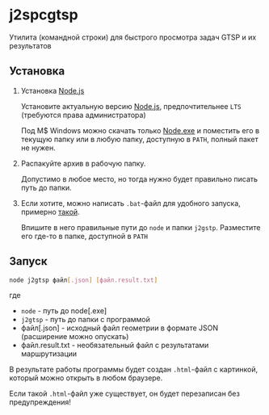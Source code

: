 # j2spcgtsp

Утилита
(командной строки)
для быстрого просмотра задач GTSP и их результатов

## Установка

1. Установка [Node.js]

    Установите актуальную версию [Node.js],
    предпочтительнее `LTS`
    (требуются права администратора)

    Под M$ Windows можно скачать только
    [Node.exe]
    и поместить его в текущую папку
    или в любую папку, доступную в `PATH`,
    полный пакет не нужен.

2. Распакуйте архив в рабочую папку.

    Допустимо в любое место,
    но тогда нужно будет правильно писать путь до папки.

3. Если хотите, можно написать
    `.bat`-файл для удобного запуска,
    примерно [такой](j2gtsp.bat).

    Впишите в него правильные пути до `node`
    и папки `j2gstp`.
    Разместите его где-то в папке,
    доступной в `PATH`

## Запуск

```bash
node j2gtsp файл[.json] [файл.result.txt]
```
где
  - `node` - путь до node[.exe]
  - `j2gtsp` - путь до папки с программой
  - файл[.json] - исходный файл геометрии в формате JSON (расширение можно опускать)
  - файл.result.txt - необязательный файл с результатами маршрутизации

В результате работы программы будет создан
`.html`-файл с картинкой,
который можно открыть в любом браузере.

Если такой `.html`-файл уже существует,
он будет перезаписан без предупреждения!

[Node.js]: https://nodejs.org/en/
[Node.exe]: https://nodejs.org/dist/latest-erbium/win-x64/node.exe


